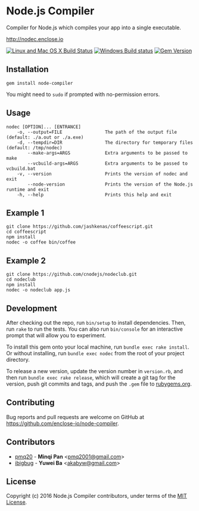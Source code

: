 # Node.js Compiler

Compiler for Node.js which compiles your app into a single executable.

http://nodec.enclose.io

[![Linux and Mac OS X Build Status](https://travis-ci.org/enclose-io/node-compiler.svg?branch=master)](https://travis-ci.org/enclose-io/node-compiler)
[![Windows Build status](https://ci.appveyor.com/api/projects/status/f4x3bq5hub3uu3ys/branch/master?svg=true)](https://ci.appveyor.com/project/pmq20/node-compiler/branch/master)
[![Gem Version](https://badge.fury.io/rb/node-compiler.svg)](https://badge.fury.io/rb/node-compiler)

## Installation

    gem install node-compiler

You might need to `sudo` if prompted with no-permission errors.

## Usage

    nodec [OPTION]... [ENTRANCE]
        -o, --output=FILE                The path of the output file (default: ./a.out or ./a.exe)
        -d, --tempdir=DIR                The directory for temporary files (default: /tmp/nodec)
            --make-args=ARGS             Extra arguments to be passed to make
            --vcbuild-args=ARGS          Extra arguments to be passed to vcbuild.bat
        -v, --version                    Prints the version of nodec and exit
            --node-version               Prints the version of the Node.js runtime and exit
        -h, --help                       Prints this help and exit

## Example 1

    git clone https://github.com/jashkenas/coffeescript.git
    cd coffeescript
    npm install
    nodec -o coffee bin/coffee

## Example 2

    git clone https://github.com/cnodejs/nodeclub.git
    cd nodeclub
    npm install
    nodec -o nodeclub app.js

## Development

After checking out the repo, run `bin/setup` to install dependencies. Then, run `rake` to run the tests. You can also run `bin/console` for an interactive prompt that will allow you to experiment.

To install this gem onto your local machine, run `bundle exec rake install`. Or without installing, run `bundle exec nodec` from the root of your project directory.

To release a new version, update the version number in `version.rb`, and then run `bundle exec rake release`, which will create a git tag for the version, push git commits and tags, and push the `.gem` file to [rubygems.org](https://rubygems.org).

## Contributing

Bug reports and pull requests are welcome on GitHub at https://github.com/enclose-io/node-compiler.

## Contributors

* [pmq20](https://github.com/pmq20) - **Minqi Pan** &lt;pmq2001@gmail.com&gt;
* [ibigbug](https://github.com/ibigbug) - **Yuwei Ba** &lt;akabyw@gmail.com&gt;

## License

Copyright (c) 2016 Node.js Compiler contributors, under terms of the [MIT License](http://opensource.org/licenses/MIT).
